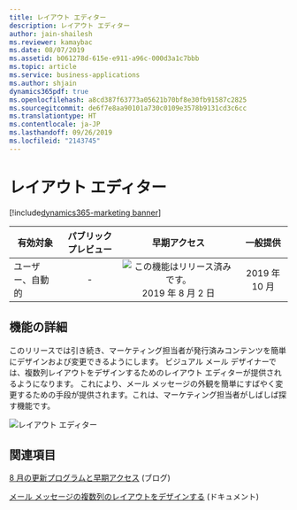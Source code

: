 ```yaml
---
title: レイアウト エディター
description: レイアウト エディター
author: jain-shailesh
ms.reviewer: kamaybac
ms.date: 08/07/2019
ms.assetid: b061278d-615e-e911-a96c-000d3a1c7bbb
ms.topic: article
ms.service: business-applications
ms.author: shjain
dynamics365pdf: true
ms.openlocfilehash: a8cd387f63773a05621b70bf8e30fb91587c2825
ms.sourcegitcommit: de6f7e8aa90101a730c0109e3578b9131cd3c6cc
ms.translationtype: HT
ms.contentlocale: ja-JP
ms.lasthandoff: 09/26/2019
ms.locfileid: "2143745"
---
```

# <a name="layout-editor"></a>レイアウト エディター
[!include[dynamics365-marketing banner](../includes/dynamics365-marketing.md)]

| 有効対象    |  パブリック プレビュー | 早期アクセス | 一般提供 | 
| ---------- | :----------: |:----------: |:----------: |
|ユーザー、自動的|-|![この機能はリリース済みです。](/dynamics365-release-plan/media/green-checkmark.png "この機能はリリース済みです。") 2019 年 8 月 2 日| 2019 年 10 月|






## <a name="feature-details"></a>機能の詳細
<!--feature detail start -->
このリリースでは引き続き、マーケティング担当者が発行済みコンテンツを簡単にデザインおよび変更できるようにします。 ビジュアル メール デザイナーでは、複数列レイアウトをデザインするためのレイアウト エディターが提供されるようになります。 これにより、メール メッセージの外観を簡単にすばやく変更するための手段が提供されます。これは、マーケティング担当者がしばしば探す機能です。
<!--feature detail end -->

![レイアウト エディター](media/layout-editor.png "レイアウト エディター")
<!-- Picture 1 -->











## <a name="see-also"></a>関連項目

[8 月の更新プログラムと早期アクセス](https://cloudblogs.microsoft.com/dynamics365/it/2019/08/03/dynamics-365-for-marketing-august-update-and-early-access-are-rolling-out-now/) (ブログ)

[メール メッセージの複数列のレイアウトをデザインする](https://docs.microsoft.com/dynamics365/customer-engagement/marketing/email-layouts) (ドキュメント)
